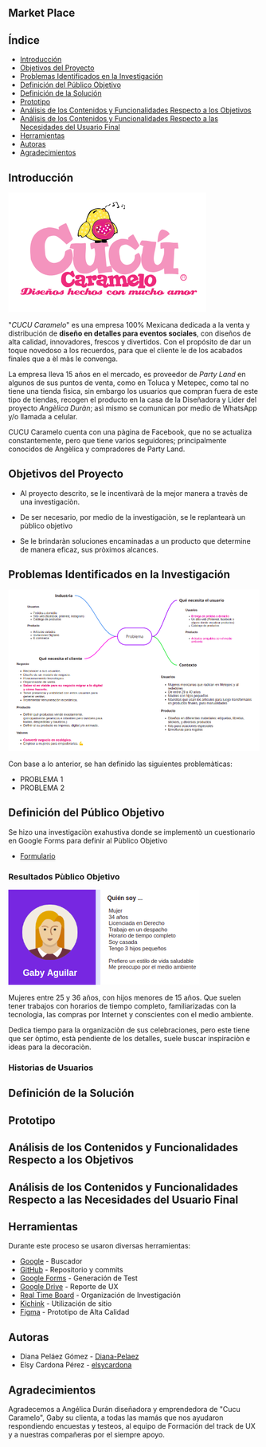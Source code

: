 ## Market Place

## Índice

- [Introducción](#Introducción)
- [Objetivos del Proyecto](#Objetivos-del-Proyecto)
- [Problemas Identificados en la Investigación](#Problemas-Identificados-en-la-Investigación)
- [Definición del Público Objetivo](#Definición-del-Público-Objetivo)
- [Definición de la Solución](#Definición-de-la-Solución)
- [Prototipo](#Prototipo)
- [Análisis de los Contenidos y Funcionalidades Respecto a los Objetivos](#Análisis-de-los-Contenidos-y-Funcionalidades-Respecto-a-los-Objetivos)
- [Análisis de los Contenidos y Funcionalidades Respecto a las Necesidades del Usuario Final](#Análisis-de-los-Contenidos-y-Funcionalidades-Respecto-a-las-Necesidades-del-Usuario-Final)
- [Herramientas](#Herramientas)
- [Autoras](#autoras)
- [Agradecimientos](#agradecimientos)

## Introducción

![logo](https://github.com/elsycardona/e-commerce/blob/ramaElsy/Imagenes/logo.png?raw=true)

"*CUCU Caramelo*" es una empresa 100% Mexicana dedicada a la venta y distribución de **diseño en detalles para eventos sociales**, con diseños de alta calidad, innovadores, frescos y divertidos.
Con el propósito de dar un toque novedoso a los recuerdos, para que el cliente le de los acabados finales que a èl màs le convenga.

La empresa lleva 15 años en el mercado, es proveedor de *Party Land* en algunos de sus puntos de venta, como en Toluca y Metepec, como tal no tiene una tienda fìsica, sin embargo los usuarios que compran fuera de este tipo de tiendas, recogen el producto en la casa de la Diseñadora y Lìder del proyecto *Angèlica Duràn*; asì mismo se comunican por medio de WhatsApp y/o llamada a celular.

CUCU Caramelo cuenta con una pàgina de Facebook, que no se actualiza constantemente, pero que tiene varios seguidores; principalmente conocidos de Angèlica y compradores de Party Land.


## Objetivos del Proyecto

* Al proyecto descrito, se le incentivarà de la mejor manera a travès de una investigaciòn.

* De ser necesario, por medio de la investigaciòn, se le replantearà un pùblico objetivo

* Se le brindaràn soluciones encaminadas a un producto que determine de manera eficaz, sus pròximos alcances.


## Problemas Identificados en la Investigación


![Problema](https://github.com/elsycardona/e-commerce/blob/ramaElsy/Imagenes/Problema.png?raw=true)


Con base a lo anterior, se han definido las siguientes problemàticas:

* PROBLEMA 1
* PROBLEMA 2

## Definición del Público Objetivo

Se hizo una investigaciòn exahustiva donde se implementò un cuestionario en Google Forms para definir al Pùblico Objetivo

* [Formulario](https://goo.gl/forms/tIii4u1RYboI15UC3)

### Resultados Pùblico Objetivo

![usuaria](https://github.com/elsycardona/e-commerce/blob/ramaElsy/Imagenes/usuaria.png?raw=true)

Mujeres entre 25 y 36 años, con hijos menores de 15 años.
Que suelen tener trabajos con horarios de tiempo completo, familiarizadas con la tecnologìa, las compras por Internet y conscientes con el medio ambiente.

Dedica tiempo para la organizaciòn de sus celebraciones, pero este tiene que ser òptimo, està pendiente de los detalles, suele buscar inspiraciòn e ideas para la decoraciòn.

### Historias de Usuarios

## Definición de la Solución

## Prototipo

## Análisis de los Contenidos y Funcionalidades Respecto a los Objetivos

## Análisis de los Contenidos y Funcionalidades Respecto a las Necesidades del Usuario Final

## Herramientas

Durante este proceso se usaron diversas herramientas:
- [Google](https://www.google.com/) - Buscador
- [GitHub](https://github.com/) - Repositorio y commits
- [Google Forms](https://www.google.com/forms/about/) - Generación de Test
- [Google Drive](https://www.google.com/intl/es-419/drive/) - Reporte de UX
- [Real Time Board](https://realtimeboard.com) - Organización de Investigación
- [Kichink](https://www.kichink.com/) - Utilización de sitio
- [Figma](https://www.figma.com/prototyping-tool/) - Prototipo de Alta Calidad

## Autoras

- Diana Peláez Gómez - [Diana-Pelaez](https://github.com/Diana-Pelaez)
- Elsy Cardona Pérez - [elsycardona](https://github.com/elsycardona/)

## Agradecimientos

Agradecemos a Angélica Durán diseñadora y emprendedora de "Cucu Caramelo", Gaby su clienta, a todas las mamás que nos ayudaron respondiendo encuestas y testeos, al equipo de Formación del track de UX y a nuestras compañeras por el siempre apoyo.

